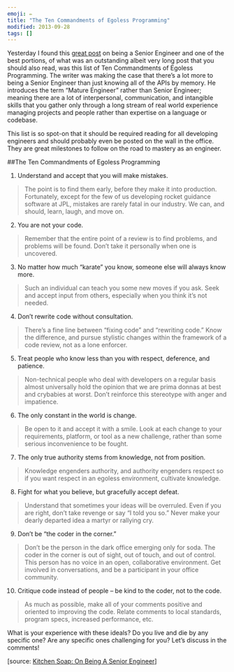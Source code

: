 ```yaml
---
emoji: ✏️
title: "The Ten Commandments of Egoless Programming"
modified: 2013-09-28
tags: []
---
```


Yesterday I found this [great post](http://www.kitchensoap.com/2012/10/25/on-being-a-senior-engineer/) on being a Senior Engineer and one of the best portions, of what was an outstanding albeit very long post that you should also read, was this list of Ten Commandments of Egoless Programming. The writer was making the case that there’s a lot more to being a Senior Engineer than just knowing all of the APIs by memory. He introduces the term “Mature Engineer” rather than Senior Engineer; meaning there are a lot of interpersonal, communication, and intangible skills that you gather only through a long stream of real world experience managing projects and people rather than expertise on a language or codebase.
<!--more-->
This list is so spot-on that it should be required reading for all developing engineers and should probably even be posted on the wall in the office. They are great milestones to follow on the road to mastery as an engineer.

##The Ten Commandments of Egoless Programming

1. Understand and accept that you will make mistakes.
  > The point is to find them early, before they make it into production. Fortunately, except for the few of us developing rocket guidance software at JPL, mistakes are rarely fatal in our industry. We can, and should, learn, laugh, and move on.

2. You are not your code.
  > Remember that the entire point of a review is to find problems, and problems will be found. Don’t take it personally when one is uncovered.

3. No matter how much “karate” you know, someone else will always know more.
  > Such an individual can teach you some new moves if you ask. Seek and accept input from others, especially when you think it’s not needed.

4. Don’t rewrite code without consultation.
  > There’s a fine line between “fixing code” and “rewriting code.” Know the difference, and pursue stylistic changes within the framework of a code review, not as a lone enforcer.

5. Treat people who know less than you with respect, deference, and patience.
  > Non-technical people who deal with developers on a regular basis almost universally hold the opinion that we are prima donnas at best and crybabies at worst. Don’t reinforce this stereotype with anger and impatience.

6. The only constant in the world is change.
  > Be open to it and accept it with a smile. Look at each change to your requirements, platform, or tool as a new challenge, rather than some serious inconvenience to be fought.

7. The only true authority stems from knowledge, not from position.
  > Knowledge engenders authority, and authority engenders respect so if you want respect in an egoless environment, cultivate knowledge.

8. Fight for what you believe, but gracefully accept defeat.
  > Understand that sometimes your ideas will be overruled. Even if you are right, don’t take revenge or say “I told you so.” Never make your dearly departed idea a martyr or rallying cry.

9. Don’t be “the coder in the corner.”
  > Don’t be the person in the dark office emerging only for soda. The coder in the corner is out of sight, out of touch, and out of control. This person has no voice in an open, collaborative environment. Get involved in conversations, and be a participant in your office community.

10. Critique code instead of people – be kind to the coder, not to the code.
  > As much as possible, make all of your comments positive and oriented to improving the code. Relate comments to local standards, program specs, increased performance, etc.

What is your experience with these ideals? Do you live and die by any specific one? Are any specific ones challenging for you? Let’s discuss in the comments!

[source: [Kitchen Soap: On Being A Senior Engineer](http://www.kitchensoap.com/2012/10/25/on-being-a-senior-engineer/)]
